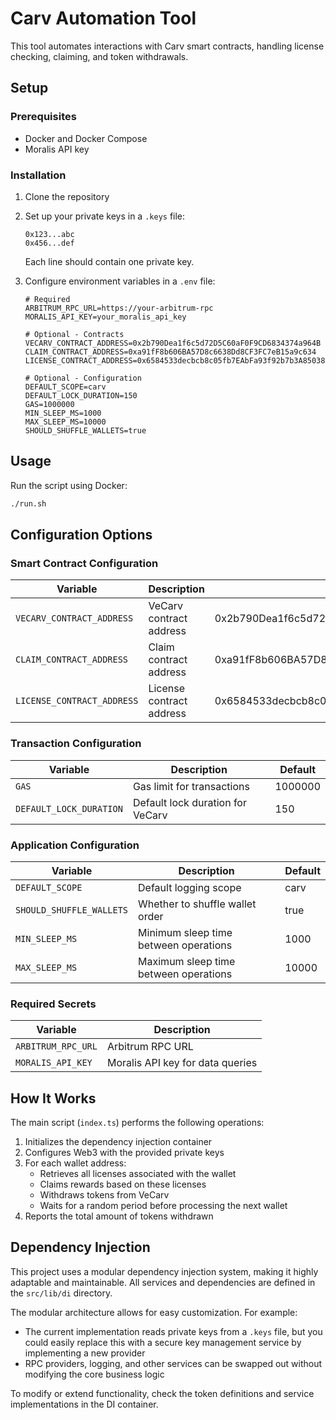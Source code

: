 # Carv Automation Tool

This tool automates interactions with Carv smart contracts, handling license checking, claiming, and token withdrawals.

## Setup

### Prerequisites

-   Docker and Docker Compose
-   Moralis API key

### Installation

1. Clone the repository
2. Set up your private keys in a `.keys` file:

    ```
    0x123...abc
    0x456...def
    ```

    Each line should contain one private key.

3. Configure environment variables in a `.env` file:

    ```
    # Required
    ARBITRUM_RPC_URL=https://your-arbitrum-rpc
    MORALIS_API_KEY=your_moralis_api_key

    # Optional - Contracts
    VECARV_CONTRACT_ADDRESS=0x2b790Dea1f6c5d72D5C60aF0F9CD6834374a964B
    CLAIM_CONTRACT_ADDRESS=0xa91fF8b606BA57D8c6638Dd8CF3FC7eB15a9c634
    LICENSE_CONTRACT_ADDRESS=0x6584533decbcb8c05fb7EAbFa93f92b7b3A85038

    # Optional - Configuration
    DEFAULT_SCOPE=carv
    DEFAULT_LOCK_DURATION=150
    GAS=1000000
    MIN_SLEEP_MS=1000
    MAX_SLEEP_MS=10000
    SHOULD_SHUFFLE_WALLETS=true
    ```

## Usage

Run the script using Docker:

```bash
./run.sh
```

## Configuration Options

### Smart Contract Configuration

| Variable                   | Description              | Default                                    |
| -------------------------- | ------------------------ | ------------------------------------------ |
| `VECARV_CONTRACT_ADDRESS`  | VeCarv contract address  | 0x2b790Dea1f6c5d72D5C60aF0F9CD6834374a964B |
| `CLAIM_CONTRACT_ADDRESS`   | Claim contract address   | 0xa91fF8b606BA57D8c6638Dd8CF3FC7eB15a9c634 |
| `LICENSE_CONTRACT_ADDRESS` | License contract address | 0x6584533decbcb8c05fb7EAbFa93f92b7b3A85038 |

### Transaction Configuration

| Variable                | Description                      | Default |
| ----------------------- | -------------------------------- | ------- |
| `GAS`                   | Gas limit for transactions       | 1000000 |
| `DEFAULT_LOCK_DURATION` | Default lock duration for VeCarv | 150     |

### Application Configuration

| Variable                 | Description                           | Default |
| ------------------------ | ------------------------------------- | ------- |
| `DEFAULT_SCOPE`          | Default logging scope                 | carv    |
| `SHOULD_SHUFFLE_WALLETS` | Whether to shuffle wallet order       | true    |
| `MIN_SLEEP_MS`           | Minimum sleep time between operations | 1000    |
| `MAX_SLEEP_MS`           | Maximum sleep time between operations | 10000   |

### Required Secrets

| Variable           | Description                      |
| ------------------ | -------------------------------- |
| `ARBITRUM_RPC_URL` | Arbitrum RPC URL                 |
| `MORALIS_API_KEY`  | Moralis API key for data queries |

## How It Works

The main script (`index.ts`) performs the following operations:

1. Initializes the dependency injection container
2. Configures Web3 with the provided private keys
3. For each wallet address:
    - Retrieves all licenses associated with the wallet
    - Claims rewards based on these licenses
    - Withdraws tokens from VeCarv
    - Waits for a random period before processing the next wallet
4. Reports the total amount of tokens withdrawn

## Dependency Injection

This project uses a modular dependency injection system, making it highly adaptable and maintainable. All services and dependencies are defined in the `src/lib/di` directory.

The modular architecture allows for easy customization. For example:

-   The current implementation reads private keys from a `.keys` file, but you could easily replace this with a secure key management service by implementing a new provider
-   RPC providers, logging, and other services can be swapped out without modifying the core business logic

To modify or extend functionality, check the token definitions and service implementations in the DI container.
